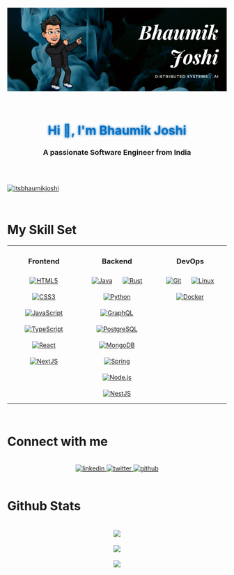 ![Bhaumik Joshi, Software Engineer](https://github.com/itsbhaumikjoshi/itsbhaumikjoshi/blob/main/assets/banner.png)

<br/>

<h1 align="center" style="text-shadow: 0 0 5px; color: #0870c2;">Hi 👋, I'm Bhaumik Joshi</h1>
<h3 align="center">A passionate Software Engineer from India</h3>
<br />
<br />  

<!-- <p align="left"> <img src="https://komarev.com/ghpvc/?username=itsbhaumikjoshi&label=Profile%20views&color=0e75b6&style=flat" alt="itsbhaumikjoshi" /> </p> -->


<p align="left"> <a href="https://twitter.com/itsbhaumikjoshi" target="blank"><img src="https://img.shields.io/twitter/follow/itsbhaumikjoshi?logo=twitter&style=for-the-badge" alt="itsbhaumikjoshi" class="twitter-follow" /></a> </p>
<br />

# My Skill Set  
<table><tr><td valign="top" width="33%">



<h3 align="center">Frontend</h3>
<div align="center">  
<a href="https://en.wikipedia.org/wiki/HTML5" target="_blank"><img style="margin: 10px" src="https://profilinator.rishav.dev/skills-assets/html5-original-wordmark.svg" alt="HTML5" height="50" /></a>  
<a href="https://www.w3schools.com/css/" target="_blank"><img style="margin: 10px" src="https://profilinator.rishav.dev/skills-assets/css3-original-wordmark.svg" alt="CSS3" height="50" /></a>  
<a href="https://www.javascript.com/" target="_blank"><img style="margin: 10px" src="https://profilinator.rishav.dev/skills-assets/javascript-original.svg" alt="JavaScript" height="50" /></a>  
<a href="https://www.typescriptlang.org/" target="_blank"><img style="margin: 10px" src="https://profilinator.rishav.dev/skills-assets/typescript-original.svg" alt="TypeScript" height="50" /></a>  
<a href="https://reactjs.org/" target="_blank"><img style="margin: 10px" src="https://profilinator.rishav.dev/skills-assets/react-original-wordmark.svg" alt="React" height="50" /></a>  
<a href="https://nextjs.org/" target="_blank"><img style="margin: 10px" src="https://profilinator.rishav.dev/skills-assets/nextjs.png" alt="NextJS" height="50" /></a>  
</div>

</td><td valign="top" width="33%">


<h3 align="center">Backend</h3>
<div align="center">  
<a href="https://www.java.com/" target="_blank"><img style="margin: 10px" src="https://profilinator.rishav.dev/skills-assets/java-original-wordmark.svg" alt="Java" height="50" /></a>  
<a href="https://www.rust-lang.org/" target="_blank"><img style="margin: 10px" src="https://profilinator.rishav.dev/skills-assets/rust-plain.svg" alt="Rust" height="50" /></a>  
<a href="https://www.python.org/" target="_blank"><img style="margin: 10px" src="https://profilinator.rishav.dev/skills-assets/python-original.svg" alt="Python" height="50" /></a>  
<a href="https://graphql.org/" target="_blank"><img style="margin: 10px" src="https://profilinator.rishav.dev/skills-assets/graphql.png" alt="GraphQL" height="50" /></a>  
<a href="https://www.postgresql.org/" target="_blank"><img style="margin: 10px" src="https://profilinator.rishav.dev/skills-assets/postgresql-original-wordmark.svg" alt="PostgreSQL" height="50" /></a>  
<a href="https://www.mongodb.com/" target="_blank"><img style="margin: 10px" src="https://profilinator.rishav.dev/skills-assets/mongodb-original-wordmark.svg" alt="MongoDB" height="50" /></a>  
<a href="https://docs.spring.io/spring-framework/docs/3.0.x/reference/expressions.html#:~:text=The%20Spring%20Expression%20Language%20(SpEL,and%20basic%20string%20templating%20functionality." target="_blank"><img style="margin: 10px" src="https://profilinator.rishav.dev/skills-assets/springio-icon.svg" alt="Spring" height="50" /></a>  
<a href="https://nodejs.org/" target="_blank"><img style="margin: 10px" src="https://profilinator.rishav.dev/skills-assets/nodejs-original-wordmark.svg" alt="Node.js" height="50" /></a>  
<a href="https://nestjs.com/" target="_blank"><img style="margin: 10px" src="https://profilinator.rishav.dev/skills-assets/nestjs.svg" alt="NestJS" height="50" /></a>  
</div>

</td><td valign="top" width="33%">

<h3 align="center">DevOps</h3>
<div align="center">  
<a href="https://github.com/" target="_blank"><img style="margin: 10px" src="https://profilinator.rishav.dev/skills-assets/git-scm-icon.svg" alt="Git" height="50" /></a>  
<a href="https://www.linux.org/" target="_blank"><img style="margin: 10px" src="https://profilinator.rishav.dev/skills-assets/linux-original.svg" alt="Linux" height="50" /></a>  
<a href="https://www.docker.com/" target="_blank"><img style="margin: 10px" src="https://profilinator.rishav.dev/skills-assets/docker-original-wordmark.svg" alt="Docker" height="50" /></a>  
</div>

</td></tr></table>  

<br/>  


# Connect with me
<br />

<div align="center">
<a href="https://linkedin.com/in/itsbhaumikjoshi" target="_blank">
<img src=https://img.shields.io/badge/linkedin-%231E77B5.svg?&style=for-the-badge&logo=linkedin&logoColor=white alt=linkedin class="connect-with-me" />
</a>  
<a href="https://twitter.com/itsbhaumikjoshi" target="_blank">
<img src=https://img.shields.io/badge/twitter-%2300acee.svg?&style=for-the-badge&logo=twitter&logoColor=white alt=twitter class="connect-with-me" />
</a>
<a href="https://github.com/itsbhaumikjoshi" target="_blank">
<img src=https://img.shields.io/badge/github-%2324292e.svg?&style=for-the-badge&logo=github&logoColor=white alt=github class="connect-with-me" />
</a>
</div>
<br />

# Github Stats
<br />

<div align="center"><img src="https://github-readme-streak-stats.herokuapp.com/?user=itsbhaumikjoshi&theme=vue" align="center" class="github-stats" /></div> 
<br />

<div align="center"><img src="https://github-readme-stats.vercel.app/api/top-langs/?username=itsbhaumikjoshi&hide_border=true&layout=compact" align="center" class="github-stats" /></div> 
<br />

<div align="center"><img src="https://github-readme-stats.vercel.app/api?username=itsbhaumikjoshi&show_icons=true&count_private=true&hide_border=true" align="center" class="github-stats" /></div>  
<br />


<style>
    .twitter-follow {
        height: 35px;
    }
    .connect-with-me {
        margin-bottom: 5px;
        height: 35px;
        width: 140px;
    }
    .github-stats {
        width: 450px;
    }
    @media only screen and (max-width: 600px) {
        .connect-with-me {
            height: 32px;
            width: 120px;
        }
        .github-stats {
            width: 100%;
        }
    }
</style>
